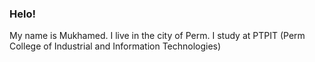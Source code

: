 ### Helo!
My name is Mukhamed.
I live in the city of Perm.
I study at PTPIT (Perm College of Industrial and Information Technologies)
